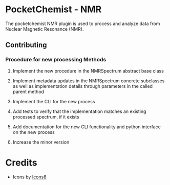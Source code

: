 # PocketChemist - NMR

The pocketchemist NMR plugin is used to process and analyze data from
Nuclear Magnetic Resonance (NMR).

## Contributing

### Procedure for new processing Methods

1. Implement the new procedure in the NMRSpectrum abstract base class

2. Implement metadata updates in the NMRSpectrum concrete subclasses as well
   as implementation details through parameters in the called parent method

3. Implement the CLI for the new process

4. Add tests to verify that the implementation matches an existing processed
   spectrum, if it exists

5. Add documentation for the new CLI functionality and python interface on 
   the new process

6. Increase the minor version


# Credits

- Icons by [Icons8](https://icons8.com/)